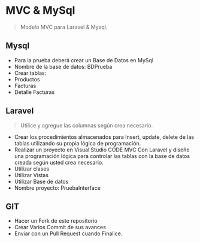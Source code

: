 # MVC & MySql
> Modelo MVC para Laravel & Mysql.

## Mysql
- Para la prueba deberá crear un Base de Datos en MySql
- Nombre de la base de datos: BDPrueba
- Crear tablas:
- Productos
- Facturas
- Detalle Facturas

## Laravel
> Utilice y agregue las columnas según crea necesario.

- Crear los procedimientos almacenados para Insert, update, delete de las tablas utilizando su propia lógica de programación.
- Realizar un proyecto en Visual Studio CODE MVC Con Laravel y diseñe una programación lógica para controlar las tablas con la base de datos creada según usted crea necesario.
- Utilizar clases
- Utilizar Vistas
- Utilizar Base de datos
- Nombre proyecto: PruebaInterface 

## GIT
- Hacer un Fork de este repositorio
- Crear Varios Commit de sus avances
- Enviar con un Pull Request cuando Finalice.
